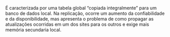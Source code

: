 É caracterizada por uma tabela global “copiada integralmente” para um banco de dados local.
Na replicação, ocorre um aumento da confiabilidade e da disponibilidade, mas apresenta o problema de como propagar as atualizações ocorridas em um dos sites para os outros e exige mais memória secundaria local.